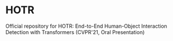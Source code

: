 # HOTR
Official repository for HOTR: End-to-End Human-Object Interaction Detection with Transformers (CVPR'21, Oral Presentation)
